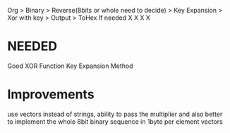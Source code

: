 Org > Binary > Reverse(8bits or whole need to decide) > Key Expansion > Xor with key > Output > ToHex If needed
X      X               X                                                   X


# NEEDED 
Good XOR Function
Key Expansion Method

# Improvements
use vectors instead of strings, ability to pass the multiplier and also better to implement the whole 8bit binary sequence in 1byte per element vectors